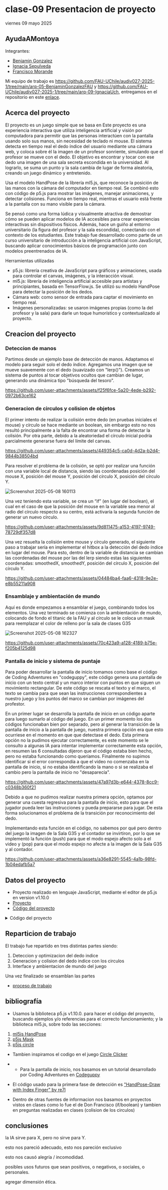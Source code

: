 # clase-09 Presentacion de proyecto

viernes 09 mayo 2025

## AyudaAMontoya

Integrantes:

* [Benjamin Gonzalez](https://github.com/FAU-UChile/audiv027-2025-1/tree/main/arq-05-BenjaminGonzalezFAU)
* [Ignacia Sepulveda](https://github.com/FAU-UChile/audiv027-2025-1/tree/main/arq-09-IgnaciaUch)
* [Francisco Morande](https://github.com/FAU-UChile/audiv027-2025-1/tree/main/arq-07-franciscomorande)


Mi equipo de trabajo es <https://github.com/FAU-UChile/audiv027-2025-1/tree/main/arq-05-BenjaminGonzalezFAU> y <https://github.com/FAU-UChile/audiv027-2025-1/tree/main/arq-09-IgnaciaUch>, entregamos en el repositorio en este [enlace](https://github.com/franciscomorande/audiv027-2025-1/tree/main/arq-07-franciscomorande/clase-09).


## Acerca del proyecto

El proyecto es un juego simple que se basa en 
Este proyecto es una experiencia interactiva que utiliza inteligencia artificial y visión por computadora para permitir que las personas interactúen con la pantalla usando solo sus manos, sin necesidad de teclado ni mouse. El sistema detecta en tiempo real el dedo índice del usuario mediante una cámara web, y coloca sobre él la imagen de un profesor sonriente, simulando que el profesor se mueve con el dedo. El objetivo es encontrar y tocar con ese dedo una imagen de una sala secreta escondida en la universidad. Al lograrlo, se suma un punto y la sala cambia de lugar de forma aleatoria, creando un juego dinámico y entretenido.

Usa el modelo HandPose de la librería ml5.js, que reconoce la posición de las manos con la cámara del computador en tiempo real. Se combinó esto con código de p5.js para mostrar las imágenes, manejar animaciones, y detectar colisiones. Funciona en tiempo real, mientras el usuario está frente a la pantalla con su mano visible para la cámara. 

Se pensó como una forma lúdica y visualmente atractiva de demostrar cómo se pueden aplicar modelos de IA accesibles para crear experiencias interactivas sin dispositivos físicos. Además, hace un guiño al entorno universitario (la figura del profesor y la sala escondida), conectando con el contexto de los estudiantes. Este trabajo fue desarrollado como parte de un curso universitario de introducción a la inteligencia artificial con JavaScript, buscando aplicar conocimientos básicos de programación junto con modelos preentrenados de IA.

Herramientas utilizadas
* p5.js: librería creativa de JavaScript para gráficos y animaciones, usada para controlar el canvas, imágenes, y la interacción visual.
* ml5.js: librería de inteligencia artificial accesible para artistas y principiantes, basada en TensorFlow.js. Se utilizó su modelo HandPose para detectar la posición de los dedos.
* Cámara web: como sensor de entrada para captar el movimiento en tiempo real.
* Imágenes personalizadas: se usaron imágenes propias (como la del profesor y la sala) para darle un toque humorístico y contextualizado al proyecto.

## Creacion del proyecto
### Deteccion de manos

Partimos desde un ejemplo base de detección de manos. Adaptamos el modelo para seguir solo el dedo índice. Agregamos una imagen que se mueve suavemente con el dedo (suavizado con "lerp()"). Creamos un sistema de puntos al tocar objetivos ocultos que cambian de lugar, generando una dinámica tipo "búsqueda del tesoro". 


https://github.com/user-attachments/assets/f25f6fce-5a20-4ede-b292-0972b63ce162


### Generacion de circulos y colision de objetos

El primer intento de realizar la colisión entre dedo (en pruebas iniciales el mouse) y círculo se hace mediante un boolean, sin embargo esto no nos resultó principalmente a la falta de encontrar una forma de detectar la colisión. Por otra parte, debido a la aleatoriedad el círculo inicial podría parcialmente generarse fuera del límite del canvas.



https://github.com/user-attachments/assets/449354c5-ca0d-4d2a-b2d4-9844b38504bd



Para resolver el problema de la colisión, se optó por realizar una función con una variable local de distancia, siendo las coordenadas posición del mouse X, posición del mouse Y, posición del círculo X, posición del círculo Y. 

![Screenshot 2025-05-08 160113](https://github.com/user-attachments/assets/2182f413-45ed-47cd-b9e9-a984d70642d2)


Una vez teniendo esta variable, se crea un “if” (en lugar del boolean), el cual en el caso de que la posición del mouse en la variable sea menor al radio del círculo respecto a su centro, está activaría la segunda función de generar un nuevo círculo.



https://github.com/user-attachments/assets/9d811475-a153-4197-9749-78729df357d8



Una vez resuelta la colisión entre mouse y círculo generado, el siguiente paso a trabajar sería en implementar el hitbox a la detección del dedo índice en lugar del mouse. Para esto, dentro de la variable de distancia se cambian las coordenadas del mouse por las del lerp siendo estas las siguientes coordenadas: smoothedX, smoothedY, posición del círculo X, posición del círculo Y. 



https://github.com/user-attachments/assets/04484ba4-faa6-4318-9e2e-e8b55211a908



### Ensamblaje y ambientación de mundo

Aquí es donde empezamos a ensamblar el juego, combinando todos los elementos. Una vez terminado se comienza con la ambientación de mundo, colocando de fondo el titanic de la FAU y al círculo se le coloca un mask para reemplazar el color de relleno por la sala de clases G35

![Screenshot 2025-05-08 162327](https://github.com/user-attachments/assets/be6744c2-aca8-4770-88a1-b6594abe440d)



https://github.com/user-attachments/assets/70c423a9-a128-4189-b75e-f205b4125d98



### Pantalla de inicio y sistema de puntaje

Para poder desarrollar la pantalla de inicio tomamos como base el código de Coding Adventures en "codeguppy", este código genera una pantalla de inicio con un texto central y un marco interior con puntos en que siguen un movimiento rectangular. De este código se rescata el texto y el marco, el texto se cambia para que sean las instrucciones correspondientes a nuestro juego y los puntos del marco se cambian por imágenes del profestor.


En un primer lugar se desarrolla la pantalla de inicio en un código aparte para luego sumarlo al código del juego. En un primer momento los dos códigos funcionaban bien por separado, pero al generar la transición de la pantalla de inicio a la pantalla de juego, nuestra primera opción era que esto ocurriese en el momento en que que detectase el dedo. Esta primera opción no la pudimos ejecutar correctamente, es este momento se le consulto a algunas IA para intentar implementar correctamente esta opción, en resumen las 6 consultadas dijeron que el código estaba bien hecho, pero no estaba funcionando como queríamos. Finalmente no supimos identificar si el error correspondía a que el video no comenzaba en la pantalla de inicio, si no estaba identificando la mano o si se realizaba el cambio pero la pantalla de inicio no "desaparecía". 


https://github.com/user-attachments/assets/47a97d3b-e644-4378-8cc9-c0348b360f21


Debido a que no pudimos realizar nuestra primera opción, optamos por generar una cuesta regresiva para la pantalla de inicio, esto para que el jugador pueda leer las instrucciones y pueda prepararse para jugar. De esta forma solucionamos el problema de la transición por reconocimiento del dedo. 


Implementando esta función en el código, no sabemos por qué pero dentro del juego la imagen de la Sala G35 y el contador se invirtiron, por lo que se implementó la función (push) para que el modo espejo afecto solo a el video y (pop) para que el modo espejo no afecte a la imagen de la Sala G35 y al contador. 



https://github.com/user-attachments/assets/a36e8291-5545-4a1b-98fd-1b04edafb5a7





## Datos del proyecto

* Proyecto realizado en lenguaje JavaScript, mediante el editor de p5.js en version v1.10.0
* [Proyecto](https://editor.p5js.org/Ignacia/full/dxyMKBXck)
* [Código del proyecto](https://editor.p5js.org/Ignacia/sketches/dxyMKBXck)

<details>
<summary> Código del proyecto </summary>
    
    //Configuración del moviemiento de las imagenes en la pantalla de inicio by Coding Adventures
    let config = {
    x: 50,
    y: 50,
    //Eje de movimiento de los profes en la pantalla inicial
    w: 540,
    h: 370,
    //Cantidad de profes
    noBalls: 22,
    firstX: 0,
    //Velocidad de movimiento del profe
    speed: 2
    };

    //Imagen que reemplaza a las balls (inicio)
    let img;      
    //Imagen que sigue al dedo índice
    let dedoImg;     
    //Imagen objetivo en el juego
    let salaG35;     
    //Fondo durante el juego
    let titanic;     

    //Modelo base sacado de "Index Finger draw" by re71
    let handPose;
    let video;
    let hands = [];

    //Let brushes = []; //for the trace of the brush

    //Coordenadas suavizadas del dedo índice
    let smoothedX = 0;
    let smoothedY = 0;

    //Posicion del circulo
    let circleX, circleY;
    let circleRadius = 70;

    //Estado del juego
    let gameState = 'inicio'; 

    //Temporizador inicial
    let tiempoInicio;
    let tiempoRestante = 10; 
    let puntos = 0;

    function preload() {
    handPose = ml5.handPose();
    img = loadImage("profesonriendo.png"); 
    dedoImg = loadImage("profesonriendo.png");
    salaG35 = loadImage("salaG35.png"); 
    titanic = loadImage("titanic.png");
    }

    function setup() {
    createCanvas(640, 480);
    //Generar circulo
    generateNewCircle();
    //Generar captura de pantalla y ocultarla
    video = createCapture(VIDEO);
    video.size(640, 480);
    //Ocultamos video
    video.hide();

    //Comenzar a detectar los puntos de las manos
    handPose.detectStart(video, gotHands);

    // noStroke();
  
    //Detectar manos de forma periodica (cada 100 ms)
    setInterval(() => {
    handPose.detect(video, gotHands);
    }, 100);
  
    //Guardar tiempo de inicio *
    tiempoInicio = millis(); 
    }

    function gotHands(results) {
    hands = results;
    }

    function draw() {
    if (gameState === 'inicio') {
    mostrarPantallaInicio();

    let tiempoActual = millis();
    tiempoRestante = 10 - int((tiempoActual - tiempoInicio) / 1000);

    fill(255);
    textSize(15);
    textAlign(CENTER);
    text("El juego comenzará en: " + tiempoRestante, width / 2, height - 120);

    if (tiempoRestante <= 0) {
      gameState = 'juego';
    }
      }

    else if (gameState === 'juego') {
    jugar();
    }
    }


    //Modelo base de la pantalla de inicio de "codeguppy" by Coding Adventures
    //Pantalla de inicio

    function mostrarPantallaInicio() {
    background('black');

    update();
    display();

    fill("white");
    textSize(20);
    textAlign(CENTER, CENTER);
    text("Con tu dedo, ", width / 2, height / 2 + 10);
    text("Lleva a Montoya a la sala G35", width / 2, height / 2 + 40);
  
    fill("white");
    textSize(40);
    textAlign(CENTER, CENTER);
    text("Ayuda a Montoya", width / 2, height / 2 - 60);
    }

    function update() {
    let w = (config.w + config.h) * 2;
    config.firstX = (config.firstX + config.speed) % w;
    }

    //Cara profe 
    function display() {
    noStroke();
    for (let i = 0; i < config.noBalls; i++) {
    displayBall(i);
    }
    }

    function displayBall(noBall) {
    let space = (config.w + config.h) * 2 / config.noBalls;
    let ballX = config.firstX + noBall * space;
    let o = linearToRect(ballX, config.x, config.y, config.w, config.h);

    imageMode(CENTER);
    image(img, o.x, o.y, 60, 60);
    }

    //Trayectoria/Movimiento de la cara del profe
      function linearToRect(linearX, rectX, rectY, rectW, rectH) {
    let w = (rectW + rectH) * 2;
    linearX = linearX % w;

    if (linearX <= rectW)
    return { x: rectX + linearX, y: rectY };
    if (linearX <= rectW + rectH)
    return { x: rectX + rectW, y: rectY + linearX - rectW };
    if (linearX <= 2 * rectW + rectH)
    return { x: rectX + rectW - (linearX - rectH - rectW), y: rectY + rectH };
      return { x: rectX, y: rectY + rectH - (linearX - 2 * rectW - rectH) };
                }

    //Juego principal

    function jugar() {
    background(0);
    image(titanic, 320, 240, width, height);

    push(); //Modo espejo a la cámara **
    //Aplicar modo espejo a la cámara 
    translate(width, 0);
    scale(-1, 1);

    // image(video, 0, 0, width, height);
    // for (let everything of brushes) {
    //  fill(everything.c);
    //  circle(everything.x, everything.y, 20);
  
    //Comenzamos a detectar las manos
    if (hands.length > 0) {
    //Usamos solo la primera mano detectada
    let hand = hands[0];
    for (let keypoint of hand.keypoints) {
      //Buscamos el nombre "index_finger_tip" (ounta del dedo índice)
      if (keypoint.name === "index_finger_tip") {
        //Usamos "lerp" para suevizar el movimiento (evita saltos y vibraciones)
        smoothedX = lerp(smoothedX, keypoint.x, 0.2);
        smoothedY = lerp(smoothedY, keypoint.y, 0.2);

        //Imagen profesor encima
        imageMode(CENTER);
        image(dedoImg, smoothedX, smoothedY, 80, 80);
      }
    }
    }

    pop(); //Fin del modo espejo **

    //Sala G35 sin reflejo
    if (salaG35) {
    imageMode(CENTER);
    image(salaG35, circleX, circleY);
    }

    //=== DETECCIÓN DE COLISIÓN (calculada usando coordenadas reflejadas) === **
    //Como el dedo está en espejo, debemos reflejar smoothedX para comparar correctamente
    let mirroredX = width - smoothedX; //Reflejo horizontal
    // d = distancia del mouse al centro del circulo
    let d = dist(mirroredX, smoothedY, circleX, circleY);
    //Si la distancia del mouse al centro del circulo es menor que su radio, estonces se genera un nuevo circulo
    if (d < circleRadius) {
    puntos++;
    generateNewCircle();
    }

    //Puntuación dentro del juego
    fill("black");
    textSize(25);
    textAlign(LEFT, TOP);
    text("Puntos: " + puntos, 10, 10);
    }

    function generateNewCircle() {
    circleX = random(circleRadius, width - circleRadius);
    circleY = random(circleRadius, height - circleRadius);

    //Se crea un mask para el circulo
    let pgMask = createGraphics(circleRadius * 2, circleRadius * 2);
    pgMask.ellipse(circleRadius, circleRadius, circleRadius * 2);

    //La imagen toma el tamaño del circulo
    let imgCopy = salaG35.get();
        imgCopy.resize(circleRadius * 2, circleRadius * 2);
            imgCopy.mask(pgMask);

    //Se gusrda el mask
    salaG35 = imgCopy;
    }

</details>

## Reparticion de trabajo
El trabajo fue repartido en tres distintas partes siendo:
1. Deteccion y optimizacion del dedo indice
2. Generacion y colision del dedo indice con los circulos
3. Interface y ambientacion de mundo del juego

Una vez finalizado se ensamblan las partes

* [proceso de trabajo](https://www.youtube.com/shorts/E-5cLjuRhV4)
   
## bibliografía

* Usamos la biblioteca p5.js v1.10.0. para hacer el código del proyecto, buscando ejemplos y/o referencias para el correcto funcionamiento; y la biblioteca ml5.js, sobre todo las secciones:
1. [ml5js HandPose](https://docs.ml5js.org/#/reference/handpose)
2. [p5js Mask](https://p5js.org/reference/p5.Image/mask/)
3. [p5js circle](https://p5js.org/reference/p5/circle/)

* Tambien inspiramos el codigo en el juego [Circle Clicker](https://p5js.org/examples/games-circle-clicker/)
  
* * Para la pantalla de inicio, nos basamos en un tutorial desarrollado por Coding Adventures en [Codeguppy](https://codeguppy.com/code.html?QlkPptXLAzVpXxnR3Qy7)  

* El código usado para la primera fase de detección es ["HandPose-Draw with Index Finger" by re7l](https://editor.p5js.org/re7l/sketches/pd-SZ8lfA)
  
* Dentro de otras fuentes de informacion nos basamos en proyectos vistos en clases como lo fue el de Don Francisco (if/boolean) y tambien en preguntas realizadas en clases (colision de los circulos)

## conclusiones

la IA sirve para X, pero no sirve para Y.

esto nos pareció adecuado, esto nos pareción exclusivo

esto nos causó alegría / incomodidad.

posibles usos futuros que sean positivos, o negativos, o sociales, o personales.

agregar dimensión ética.
